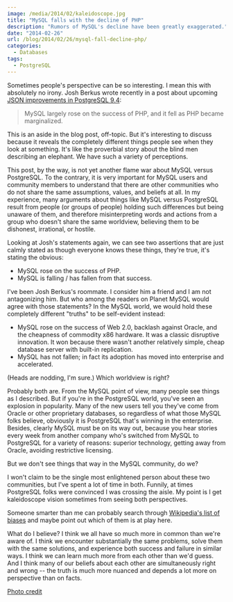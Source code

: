 ```yaml
---
image: /media/2014/02/kaleidoscope.jpg
title: "MySQL falls with the decline of PHP"
description: "Rumors of MySQL's decline have been greatly exaggerated."
date: "2014-02-26"
url: /blog/2014/02/26/mysql-fall-decline-php/
categories:
  - Databases
tags:
  - PostgreSQL
---
```

Sometimes people's perspective can be so interesting. I mean this with
absolutely no irony. Josh Berkus wrote recently in a post about upcoming [JSON
improvements in PostgreSQL 9.4](http://www.databasesoup.com/2014/02/why-hstore2jsonb-is-most-important.html):

> MySQL largely rose on the success of PHP, and it fell as PHP became
> marginalized.

<!--more-->

This is an aside in the blog post, off-topic. But it's
interesting to discuss because it reveals the completely different things people
see when they look at something. It's like the proverbial story about the blind
men describing an elephant. We have such a variety of perceptions.

This post, by the way, is not yet another flame war about MySQL versus
PostgreSQL. To the contrary, it is very important for MySQL users and
community members to understand that there are other communities who do not
share the same assumptions, values, and beliefs at all. In my experience, many
arguments about things like MySQL versus PostgreSQL result from people (or
groups of people) holding such differences but being unaware of them, and
therefore misinterpreting words and actions from a group who doesn't share the
same worldview, believing them to be dishonest, irrational, or hostile.

Looking at Josh's statements again, we can see two assertions that are just
calmly stated as though everyone knows these things, they're true, it's stating
the obvious:

* MySQL rose on the success of PHP.
* MySQL is falling / has fallen from that success.

I've been Josh Berkus's roommate. I consider him a friend and I am not
antagonizing him. But who among the readers on Planet MySQL would agree with
those statements? In the MySQL world, we would hold these completely different
"truths" to be self-evident instead:

* MySQL rose on the success of Web 2.0, backlash against Oracle, and the
  cheapness of commodity x86 hardware. It was a classic disruptive innovation.
  It won because there wasn't another relatively simple, cheap database server
  with built-in replication.
* MySQL has not fallen; in fact its adoption has moved into enterprise and
  accelerated.

(Heads are nodding, I'm sure.) Which worldview is right?

Probably both are. From the MySQL point of view, many people see things as I
described. But if you're in the PostgreSQL world, you've seen an
explosion in popularity. Many of the new users tell you they've come from Oracle
or other proprietary databases, so regardless of what those MySQL folks believe,
obviously it is PostgreSQL that's winning in the enterprise. Besides, clearly
MySQL must be on its way out, because you hear stories every week from another
company who's switched from MySQL to PostgreSQL for a variety of reasons:
superior technology, getting away from Oracle, avoiding restrictive licensing.

But we don't see things that way in the MySQL community, do we?

I won't claim to be the single most enlightened person about these two
communities, but I've spent a lot of time in both. Funnily, at times PostgreSQL
folks were convinced I was crossing the aisle. My point is I get kaleidoscope
vision sometimes from seeing both perspectives.

Someone smarter than me can probably search through [Wikipedia's list of
biases](http://en.wikipedia.org/wiki/List_of_cognitive_biases) and maybe point out which of them is at play here.

What do I believe? I think we all have so much more in common than we're aware
of. I think we encounter substantially the same problems, solve them with
the same solutions, and experience both success and failure in similar ways. I
think we can learn much more from each other than we'd guess. And I think many
of our beliefs about each other are simultaneously right and wrong -- the truth
is much more nuanced and depends a lot more on perspective than on facts.

[Photo credit](http://www.flickr.com/photos/haniamir/1455076844/)



